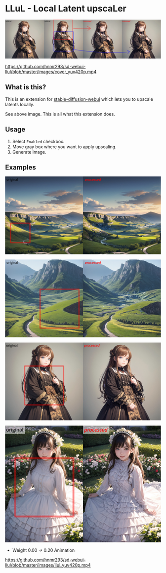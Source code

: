 # LLuL - Local Latent upscaLer

![cover](./images/cover.jpg)

https://github.com/hnmr293/sd-webui-llul/blob/master/images/cover_yuv420p.mp4

## What is this?

This is an extension for [stable-diffusion-webui](https://github.com/AUTOMATIC1111/stable-diffusion-webui) which lets you to upscale latents locally.

See above image. This is all what this extension does.

## Usage

1. Select `Enabled` checkbox.
2. Move gray box where you want to apply upscaling.
3. Generate image.

## Examples

![sample 2](./images/sample1.jpg)

![sample 3](./images/sample2.jpg)

![sample 4](./images/sample3.jpg)

![sample 5](./images/sample4.jpg)

- Weight 0.00 -> 0.20 Animation

https://github.com/hnmr293/sd-webui-llul/blob/master/images/llul_yuv420p.mp4
